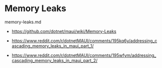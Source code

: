 # Memory Leaks

memory-leaks.md


*   https://github.com/dotnet/maui/wiki/Memory-Leaks

*   https://www.reddit.com/r/dotnetMAUI/comments/195kq6y/addressing_cascading_memory_leaks_in_maui_part_1/

*   https://www.reddit.com/r/dotnetMAUI/comments/195wfym/addressing_cascading_memory_leaks_in_maui_part_2/

